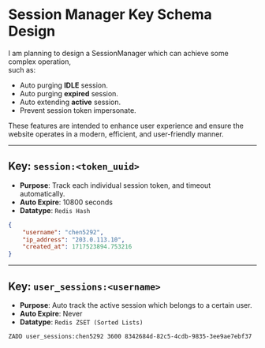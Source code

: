 # Session Manager Key Schema Design

I am planning to design a SessionManager which can achieve some complex operation,  
such as:

- Auto purging **IDLE** session.
- Auto purging **expired** session.
- Auto extending **active** session.
- Prevent session token impersonate.

These features are intended to enhance user experience and ensure the website operates in a modern, efficient, and user-friendly manner.  

---

## Key: `session:<token_uuid>`

- **Purpose**: Track each individual session token, and timeout automatically.
- **Auto Expire**: 10800 seconds
- **Datatype**: `Redis Hash`

```json
{
	"username": "chen5292",
	"ip_address": "203.0.113.10",
	"created_at": 1717523894.753216
}
```

---

## Key: `user_sessions:<username>`

- **Purpose**: Auto track the active session which belongs to a certain user.
- **Auto Expire**: Never
- **Datatype**: `Redis ZSET (Sorted Lists)`

```redis
ZADD user_sessions:chen5292 3600 8342684d-82c5-4cdb-9835-3ee9ae7ebf37
```